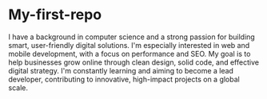 # My-first-repo
I have a background in computer science and a strong passion for building smart, user-friendly digital solutions. I'm especially interested in web and mobile development, with a focus on performance and SEO. My goal is to help businesses grow online through clean design, solid code, and effective digital strategy. I'm constantly learning and aiming to become a lead developer, contributing to innovative, high-impact projects on a global scale.

